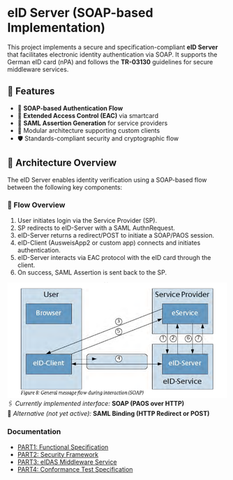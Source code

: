 # eID Server (SOAP-based Implementation)

This project implements a secure and specification-compliant **eID Server** that facilitates electronic identity authentication via SOAP. It supports the German eID card (nPA) and follows the **TR-03130** guidelines for secure middleware services.

## 📌 Features

- 🧾 **SOAP-based Authentication Flow**  
- 🔐 **Extended Access Control (EAC)** via smartcard  
- 📄 **SAML Assertion Generation** for service providers  
- 🧩 Modular architecture supporting custom clients  
- 🛡️ Standards-compliant security and cryptographic flow

## 🧱 Architecture Overview

The eID Server enables identity verification using a SOAP-based flow between the following key components:

### 🔁 Flow Overview

1. User initiates login via the Service Provider (SP).
2. SP redirects to eID-Server with a SAML AuthnRequest.
3. eID-Server returns a redirect/POST to initiate a SOAP/PAOS session.
4. eID-Client (AusweisApp2 or custom app) connects and initiates authentication.
5. eID-Server interacts via EAC protocol with the eID card through the client.
6. On success, SAML Assertion is sent back to the SP.

![interaction](/assests/interaction.png)
🖇️ *Currently implemented interface:* **SOAP (PAOS over HTTP)**  
🧩 *Alternative (not yet active):* **SAML Binding (HTTP Redirect or POST)**

### Documentation

- [PART1: Functional Specification ](https://www.google.com/url?sa=t&source=web&rct=j&opi=89978449&url=https://www.bsi.bund.de/SharedDocs/Downloads/DE/BSI/Publikationen/TechnischeRichtlinien/TR03130/TR-03130_TR-eID-Server_Part1.pdf%3F__blob%3DpublicationFile%26v%3D3&ved=2ahUKEwi8h_6JmfOLAxVyh_0HHTUBDGQQFnoECBcQAQ&usg=AOvVaw2B5V0hVmpZOFd66L2rIZma)
- [PART2: Security Framework]( https://www.google.com/url?sa=t&source=web&rct=j&opi=89978449&url=https://www.bsi.bund.de/SharedDocs/Downloads/DE/BSI/Publikationen/TechnischeRichtlinien/TR03130/TR-03130_TR-eID-Server_Part2.pdf%3F__blob%3DpublicationFile%26v%3D1&ved=2ahUKEwjVjKPll_OLAxV4h_0HHZwILwIQFnoECBIQAQ&usg=AOvVaw2aqgwqEugxgDRt5vKJPYbA)
- [PART3: eIDAS Middleware Service](https://www.google.com/url?sa=t&source=web&rct=j&opi=89978449&url=https://www.bsi.bund.de/SharedDocs/Downloads/DE/BSI/Publikationen/TechnischeRichtlinien/TR03130/TR-03130_TR-eID-Server_Part3.pdf%3F__blob%3DpublicationFile%26v%3D3&ved=2ahUKEwi05svemfOLAxWq9QIHHbULA7cQFnoECBQQAQ&usg=AOvVaw2dKYFkKYEft2YHrgvPpoEs)
- [PART4: Conformance Test Specification](https://www.google.com/url?sa=t&source=web&rct=j&opi=89978449&url=https://www.bsi.bund.de/SharedDocs/Downloads/DE/BSI/Publikationen/TechnischeRichtlinien/TR03130/TR-03130_TR-eID-Server_Part4.pdf%3F__blob%3DpublicationFile%26v%3D3&ved=2ahUKEwjz5LeBmvOLAxWA1QIHHeaaOs0QFnoECBIQAQ&usg=AOvVaw2H0mqv1Vbwug876oGm7WD-)